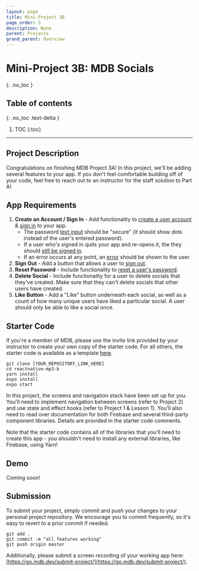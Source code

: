 ```yaml
---
layout: page
title: Mini-Project 3B
page_order: 3
description: None
parent: Projects
grand_parent: Overview
---
```


# Mini-Project 3B: MDB Socials
{: .no_toc }

## Table of contents
{: .no_toc .text-delta }

1. TOC
{:toc}

---


## Project Description

Congratulations on finishing MDB Project 3A! In this project, we'll be adding several features to your app. If you don't feel comfortable building off of your code, feel free to reach out to an instructor for the staff solution to Part A!

## App Requirements

1. **Create an Account / Sign In** - Add functionality to [create a user account](https://firebase.google.com/docs/auth/web/password-auth#create_a_password-based_account) & [sign in](https://firebase.google.com/docs/auth/web/password-auth#sign_in_a_user_with_an_email_address_and_password) to your app.
    - The password [text input](https://callstack.github.io/react-native-paper/text-input.html) should be "secure" (it should show dots instead of the user's entered password).
    - If a user who's signed in quits your app and re-opens it, the they should [still be signed in](https://firebase.google.com/docs/auth/web/auth-state-persistence).
    - If an error occurs at any point, an [error](https://callstack.github.io/react-native-paper/snackbar.html) should be shown to the user.
2. **Sign Out** - Add a button that allows a user to [sign out](https://firebase.google.com/docs/auth/web/password-auth#next_steps).
3. **Reset Password** - Include functionality to [reset a user's password](https://firebase.google.com/docs/auth/web/manage-users#send_a_password_reset_email).
4. **Delete Social** - Include functionality for a user to delete socials that they've created. Make sure that they can't delete socials that other users have created.
5. **Like Button** - Add a "Like" button underneath each social, as well as a count of how many unique users have liked a particular social. A user should only be able to like a social once.


## Starter Code

If you're a member of MDB, please use the invite link provided by your instructor to create your own copy of the starter code. For all others, the starter code is available as a template [here](https://github.com/mdbdev/reactnative-mp3-b).

```
git clone [YOUR_REPOSITORY_LINK_HERE]
cd reactnative-mp3-b
yarn install
expo install
expo start
```

In this project, the screens and navigation stack have been set up for you. You'll need to implement navigation between screens (refer to Project 2) and use state and effect hooks (refer to Project 1 & Lesson 1). You'll also need to read over documentation for both Firebase and several third-party component libraries. Details are provided in the starter code comments.

Note that the starter code contains all of the libraries that you'll need to create this app - you shouldn't need to install any external libraries, like Firebase, using Yarn!

## Demo

Coming soon!

## Submission

To submit your project, simply commit and push your changes to your personal project repository. We encourage you to commit frequently, so it's easy to revert to a prior commit if needed.

```
git add .
git commit -m "all features working"
git push origin master
```

Additionally, please submit a screen recording of your working app here: [https://go.mdb.dev/submit-project/](https://go.mdb.dev/submit-project/).

